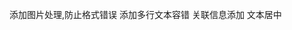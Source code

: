 <!--
 * @Author: DsCode
 * @Date: 2020-07-29 14:55:10
 * @LastEditors: DsCode
 * @LastEditTime: 2020-07-29 14:56:27
 * @FilePath: \纯DIV版(暴力版本)\优化.md
--> 
添加图片处理,防止格式错误
添加多行文本容错
关联信息添加
文本居中